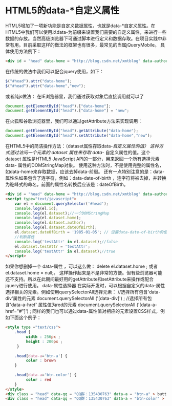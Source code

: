 # HTML5的data-*自定义属性
HTML5增加了一项新功能是自定义数据属性，也就是data-*自定义属性。在HTML5中我们可以使用以data-为前缀来设置我们需要的自定义属性，来进行一些数据的存放。当然高级浏览器下可通过脚本进行定义和数据存取。在项目实践中非常有用。目前采取这样的做法的框架也有很多，最常见的当属jQueryMobile。
具体使用方法例下：
```html
<div id = "head" data-home = "http://blog.csdn.net/xmtblog" data-author = "伪专家"></div>  
```
在传统的做法中我们可以配合jquery使用，如下：
```javascript
$("#head").attr("data-home");  
$("#head").attr("data-home","new");  
```
或者纯js做法：
在IE浏览器里，我们通过获取对象后直接调用就可以了
```javascript
document.getElementById("head").["data-home"];  
document.getElementById("head").["data-home"] = "new";  
```
在火狐和谷歌浏览器里，我们可以通过getAttribute方法来实现调用：
```javascript
document.getElementById("head").getAttribute("data-home");  
document.getElementById("head").setAttribute("data-home","new"); 
``` 
在HTML5中的简洁操作方法：（dataset属性存取data-*自定义属性的值）
这种方式通过访问一个元素的 dataset 属性来存取 data-* 自定义属性的值。这个 dataset 属性是HTML5 JavaScript API的一部分，用来返回一个所有选择元素 data- 属性的DOMStringMap对象。
使用这种方法时，不是使用完整的属性名，如data-home来存取数据，应该去掉data-前缀。
还有一点特别注意的是：data-属性名如果包含了连字符，例如：data-date-of-birth ，连字符将被去掉，并转换为驼峰式的命名，前面的属性名转换后应该是：dateOfBirth。
```html
<div id = "head" data-home = "http://blog.csdn.net/xmtblog" data-author = "伪专家" data-date-of-birth>QQ群：135430763</div>  
<script type="text/javascript">  
    var el = document.querySelector('#head');  
    console.log(el.id);   
    console.log(el.dataset);//一个DOMStringMap  
    console.log(el.dataset.home);   
    console.log(el.dataset.author);   
    console.log(el.dataset.dateOfBirth);   
    el.dataset.dateOfBirth = '1985-01-05'; // 设置data-date-of-birth的值.  
    //判断属性  
    console.log('testAttr' in el.dataset);//false  
    el.dataset.testAttr = 'testAttr';  
    console.log('testAttr' in el.dataset);//true  
</script> 
``` 
如果你想删掉一个 data-属性 ，可以这么做： delete el.dataset.home ;  或者 el.dataset.home = null;。
这样操作起来是不是非常的方便。但有些浏览器可能还不支持。所以在此期间最好用的getAttribute和setAttribute来操作或配合jquery进行使用。
data-属性选择器
在实际开发时，可以根据自定义的data-属性选择相关的元素。例如使用querySelectorAll选择元素：
//选择所有包含'data-div'属性的元素
document.querySelectorAll ('[data-div]') ;
//选择所有包含'data-a-href' 属性值为red的元素
document.querySelectorAll ('[data-a-href="#"]') ;
同样的我们也可以通过data-属性值对相应的元素设置CSS样式，例如下面这个例子：
```html
<style type ="text/css">  
    .head {  
         width : 256px ;  
         height : 200px ;  
     }  
   
    .head[data-a='btn-a'] {  
         color : brown  
    }  
   
    .head[data-a='btn-color'] {  
         color : red  
    }  
</style>  
<div class = "head" data-qq = "QQ群：135430763" data-a = "btn-a" > button按钮 </div>  
<div class = "head" data-qq = "QQ群：135430763" data-a = "btn-color" > button按钮</div>
```